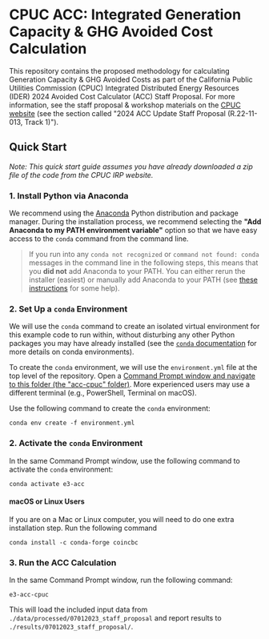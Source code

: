 # CPUC ACC: Integrated Generation Capacity & GHG Avoided Cost Calculation

This repository contains the proposed methodology for calculating Generation Capacity & GHG Avoided Costs as part of 
the California Public Utilities Commission (CPUC) Integrated Distributed Energy Resources (IDER) 2024 
Avoided Cost Calculator (ACC) Staff Proposal. For more information, see the staff proposal & workshop materials on the 
[CPUC website](https://www.cpuc.ca.gov/industries-and-topics/electrical-energy/demand-side-management/energy-efficiency/idsm) 
(see the section called "2024 ACC Update Staff Proposal (R.22-11-013, Track 1)").

## Quick Start

_Note: This quick start guide assumes you have already downloaded a zip file of the code from the CPUC IRP website._


### 1. Install Python via Anaconda 

We recommend using the [Anaconda](https://www.anaconda.com/download#downloads) Python distribution and package manager. 
During the installation process, we recommend selecting the **"Add Anaconda to my PATH environment variable"** option
so that we have easy access to the `conda` command from the command line.

> If you run into any `conda not recognized` or `command not found: conda` messages in the command line in the following steps,
> this means that you **did not** add Anaconda to your PATH. You can either rerun the installer (easiest) or manually
> add Anaconda to your PATH (see [these instructions](https://www.geeksforgeeks.org/how-to-setup-anaconda-path-to-environment-variable/) for some help).

### 2. Set Up a `conda` Environment 

We will use the `conda` command to create an isolated virtual environment for this example code to run within, without 
disturbing any other Python packages you may have already installed (see the [`conda` documentation](https://docs.conda.io/projects/conda/en/latest/user-guide/tasks/manage-environments.html) for more details on conda environments).

To create the `conda` environment, we will use the `environment.yml` file at the top level of the repository. 
Open a [Command Prompt window and navigate to this folder (the "acc-cpuc" folder)](https://www.wikihow.com/Open-a-Folder-in-Cmd). More experienced users may use a different terminal (e.g., PowerShell, Terminal on macOS).

Use the following command to create the `conda` environment:

```
conda env create -f environment.yml
```
<div style="page-break-after: always;"></div>

### 2. Activate the `conda` Environment

In the same Command Prompt window, use the following command to activate the `conda` environment:

```
conda activate e3-acc
```

#### macOS or Linux Users

If you are on a Mac or Linux computer, you will need to do one extra installation step. Run the following command
```commandline
conda install -c conda-forge coincbc
```

### 3. Run the ACC Calculation

In the same Command Prompt window, run the following command:
```commandline
e3-acc-cpuc
```

This will load the included input data from `./data/processed/07012023_staff_proposal` and report results to 
`./results/07012023_staff_proposal/`.
